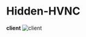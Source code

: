 # Hidden-HVNC
**client**
![client](https://media.discordapp.net/attachments/1222466940363079763/1231560129086885978/image.png?ex=663766c0&is=6624f1c0&hm=bf5a944e7ab3deb101b3d9d3d4d0d2c868e829475a4bd601bcac0dada1060595&=&format=webp&quality=lossless&width=687&height=247)

